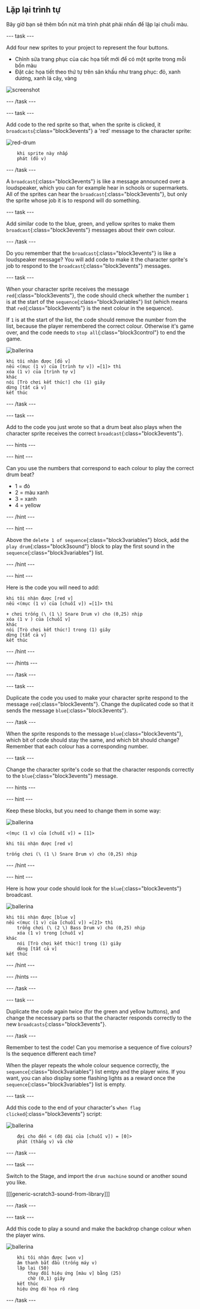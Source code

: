 ## Lặp lại trình tự

Bây giờ bạn sẽ thêm bốn nút mà trình phát phải nhấn để lặp lại chuỗi màu.

\--- task \---

Add four new sprites to your project to represent the four buttons.

+ Chỉnh sửa trang phục của các họa tiết mới để có một sprite trong mỗi bốn màu
+ Đặt các họa tiết theo thứ tự trên sân khấu như trang phục: đỏ, xanh dương, xanh lá cây, vàng

![screenshot](images/colour-drums.png)

\--- /task \---

\--- task \---

Add code to the red sprite so that, when the sprite is clicked, it `broadcasts`{:class="block3events"} a 'red' message to the character sprite:

![red-drum](images/red_drum.png)

```blocks3
    khi sprite này nhấp
    phát (đỏ v)
```

\--- /task \---

A `broadcast`{:class="block3events"} is like a message announced over a loudspeaker, which you can for example hear in schools or supermarkets. All of the sprites can hear the `broadcast`{:class="block3events"}, but only the sprite whose job it is to respond will do something.

\--- task \---

Add similar code to the blue, green, and yellow sprites to make them `broadcast`{:class="block3events"} messages about their own colour.

\--- /task \---

Do you remember that the `broadcast`{:class="block3events"} is like a loudspeaker message? You will add code to make it the character sprite's job to respond to the `broadcast`{:class="block3events"} messages.

\--- task \---

When your character sprite receives the message `red`{:class="block3events"}, the code should check whether the number `1` is at the start of the `sequence`{:class="block3variables"} list (which means that `red`{:class="block3events"} is the next colour in the sequence).

If `1` is at the start of the list, the code should remove the number from the list, because the player remembered the correct colour. Otherwise it's game over, and the code needs to `stop all`{:class="block3control"} to end the game.

![ballerina](images/ballerina.png)

```blocks3
khi tôi nhận được [đỏ v]
nếu <(mục (1 v) của [trình tự v]) =[1]> thì
xóa (1 v) của [trình tự v]
khác
nói [Trò chơi kết thúc!] cho (1) giây
dừng [tất cả v]
kết thúc
```

\--- /task \---

\--- task \---

Add to the code you just wrote so that a drum beat also plays when the character sprite receives the correct `broadcast`{:class="block3events"}.

\--- hints \---

\--- hint \---

Can you use the numbers that correspond to each colour to play the correct drum beat?

+ 1 = đỏ
+ 2 = màu xanh
+ 3 = xanh
+ 4 = yellow

\--- /hint \---

\--- hint \---

Above the `delete 1 of sequence`{:class="block3variables"} block, add the `play drum`{:class="block3sound"} block to play the first sound in the `sequence`{:class="block3variables"} list.

\--- /hint \---

\--- hint \---

Here is the code you will need to add:

```blocks3
khi tôi nhận được [red v]
nếu <(mục (1 v) của [chuỗi v]) =[1]> thì

+ chơi trống (\ (1 \) Snare Drum v) cho (0,25) nhịp
xóa (1 v ) của [chuỗi v]
khác
nói [Trò chơi kết thúc!] trong (1) giây
dừng [tất cả v]
kết thúc
```

\--- /hint \---

\--- /hints \---

\--- /task \---

\--- task \---

Duplicate the code you used to make your character sprite respond to the message `red`{:class="block3events"}. Change the duplicated code so that it sends the message `blue`{:class="block3events"}.

\--- /task \---

When the sprite responds to the message `blue`{:class="block3events"}, which bit of code should stay the same, and which bit should change? Remember that each colour has a corresponding number.

\--- task \---

Change the character sprite's code so that the character responds correctly to the `blue`{:class="block3events"} message.

\--- hints \---

\--- hint \---

Keep these blocks, but you need to change them in some way:

![ballerina](images/ballerina.png)

```blocks3
<(mục (1 v) của [chuỗi v]) = [1]>

khi tôi nhận được [red v]

trống chơi (\ (1 \) Snare Drum v) cho (0,25) nhịp
```

\--- /hint \---

\--- hint \---

Here is how your code should look for the `blue`{:class="block3events"} broadcast.

![ballerina](images/ballerina.png)

```blocks3
khi tôi nhận được [blue v]
nếu <(mục (1 v) của [chuỗi v]) =[2]> thì
    trống chơi (\ (2 \) Bass Drum v) cho (0,25) nhịp
    xóa (1 v) trong [chuỗi v]
khác
    nói [Trò chơi kết thúc!] trong (1) giây
    dừng [tất cả v]
kết thúc
```

\--- /hint \---

\--- /hints \---

\--- /task \---

\--- task \---

Duplicate the code again twice (for the green and yellow buttons), and change the necessary parts so that the character responds correctly to the new `broadcasts`{:class="block3events"}.

\--- /task \---

Remember to test the code! Can you memorise a sequence of five colours? Is the sequence different each time?

When the player repeats the whole colour sequence correctly, the `sequence`{:class="block3variables"} list emtpy and the player wins. If you want, you can also display some flashing lights as a reward once the `sequence`{:class="block3variables"} list is empty.

\--- task \---

Add this code to the end of your character's `when flag clicked`{:class="block3events"} script:

![ballerina](images/ballerina.png)

```blocks3
    đợi cho đến < (độ dài của [chuỗi v]) = [0]>
    phát (thắng v) và chờ
```

\--- /task \---

\--- task \---

Switch to the Stage, and import the `drum machine` sound or another sound you like.

[[[generic-scratch3-sound-from-library]]]

\--- /task \---

\--- task \---

Add this code to play a sound and make the backdrop change colour when the player wins.

![ballerina](images/stage.png)

```blocks3
    khi tôi nhận được [won v]
    âm thanh bắt đầu (trống máy v)
    lặp lại (50)
        thay đổi hiệu ứng [màu v] bằng (25)
        chờ (0,1) giây
    kết thúc
    hiệu ứng đồ họa rõ ràng
```

\--- /task \---